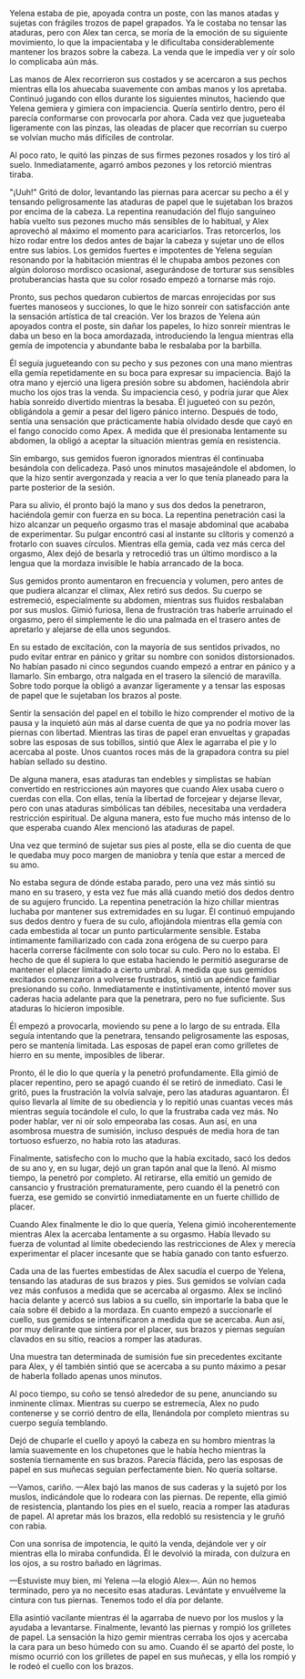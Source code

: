
Yelena estaba de pie, apoyada contra un poste, con las manos atadas y sujetas con frágiles trozos de papel grapados. Ya le costaba no tensar las ataduras, pero con Alex tan cerca, se moría de la emoción de su siguiente movimiento, lo que la impacientaba y le dificultaba considerablemente mantener los brazos sobre la cabeza. La venda que le impedía ver y oír solo lo complicaba aún más.

Las manos de Alex recorrieron sus costados y se acercaron a sus pechos mientras ella los ahuecaba suavemente con ambas manos y los apretaba. Continuó jugando con ellos durante los siguientes minutos, haciendo que Yelena gemiera y gimiera con impaciencia. Quería sentirlo dentro, pero él parecía conformarse con provocarla por ahora. Cada vez que jugueteaba ligeramente con las pinzas, las oleadas de placer que recorrían su cuerpo se volvían mucho más difíciles de controlar.

Al poco rato, le quitó las pinzas de sus firmes pezones rosados ​​y los tiró al suelo. Inmediatamente, agarró ambos pezones y los retorció mientras tiraba.

"¡Uuh!" Gritó de dolor, levantando las piernas para acercar su pecho a él y tensando peligrosamente las ataduras de papel que le sujetaban los brazos por encima de la cabeza. La repentina reanudación del flujo sanguíneo había vuelto sus pezones mucho más sensibles de lo habitual, y Alex aprovechó al máximo el momento para acariciarlos. Tras retorcerlos, los hizo rodar entre los dedos antes de bajar la cabeza y sujetar uno de ellos entre sus labios. Los gemidos fuertes e impotentes de Yelena seguían resonando por la habitación mientras él le chupaba ambos pezones con algún doloroso mordisco ocasional, asegurándose de torturar sus sensibles protuberancias hasta que su color rosado empezó a tornarse más rojo.

Pronto, sus pechos quedaron cubiertos de marcas enrojecidas por sus fuertes manoseos y succiones, lo que le hizo sonreír con satisfacción ante la sensación artística de tal creación. Ver los brazos de Yelena aún apoyados contra el poste, sin dañar los papeles, lo hizo sonreír mientras le daba un beso en la boca amordazada, introduciendo la lengua mientras ella gemía de impotencia y abundante baba le resbalaba por la barbilla.

Él seguía jugueteando con su pecho y sus pezones con una mano mientras ella gemía repetidamente en su boca para expresar su impaciencia. Bajó la otra mano y ejerció una ligera presión sobre su abdomen, haciéndola abrir mucho los ojos tras la venda. Su impaciencia cesó, y podría jurar que Alex había sonreído divertido mientras la besaba. Él jugueteó con su pezón, obligándola a gemir a pesar del ligero pánico interno. Después de todo, sentía una sensación que prácticamente había olvidado desde que cayó en el fango conocido como Apex. A medida que él presionaba lentamente su abdomen, la obligó a aceptar la situación mientras gemía en resistencia.

Sin embargo, sus gemidos fueron ignorados mientras él continuaba besándola con delicadeza. Pasó unos minutos masajeándole el abdomen, lo que la hizo sentir avergonzada y reacia a ver lo que tenía planeado para la parte posterior de la sesión.

Para su alivio, él pronto bajó la mano y sus dos dedos la penetraron, haciéndola gemir con fuerza en su boca. La repentina penetración casi la hizo alcanzar un pequeño orgasmo tras el masaje abdominal que acababa de experimentar. Su pulgar encontró casi al instante su clítoris y comenzó a frotarlo con suaves círculos. Mientras ella gemía, cada vez más cerca del orgasmo, Alex dejó de besarla y retrocedió tras un último mordisco a la lengua que la mordaza invisible le había arrancado de la boca.

Sus gemidos pronto aumentaron en frecuencia y volumen, pero antes de que pudiera alcanzar el clímax, Alex retiró sus dedos. Su cuerpo se estremeció, especialmente su abdomen, mientras sus fluidos resbalaban por sus muslos. Gimió furiosa, llena de frustración tras haberle arruinado el orgasmo, pero él simplemente le dio una palmada en el trasero antes de apretarlo y alejarse de ella unos segundos.

En su estado de excitación, con la mayoría de sus sentidos privados, no pudo evitar entrar en pánico y gritar su nombre con sonidos distorsionados. No habían pasado ni cinco segundos cuando empezó a entrar en pánico y a llamarlo. Sin embargo, otra nalgada en el trasero la silenció de maravilla. Sobre todo porque la obligó a avanzar ligeramente y a tensar las esposas de papel que le sujetaban los brazos al poste.

Sentir la sensación del papel en el tobillo le hizo comprender el motivo de la pausa y la inquietó aún más al darse cuenta de que ya no podría mover las piernas con libertad. Mientras las tiras de papel eran envueltas y grapadas sobre las esposas de sus tobillos, sintió que Alex le agarraba el pie y lo acercaba al poste. Unos cuantos roces más de la grapadora contra su piel habían sellado su destino.

De alguna manera, esas ataduras tan endebles y simplistas se habían convertido en restricciones aún mayores que cuando Alex usaba cuero o cuerdas con ella. Con ellas, tenía la libertad de forcejear y dejarse llevar, pero con unas ataduras simbólicas tan débiles, necesitaba una verdadera restricción espiritual. De alguna manera, esto fue mucho más intenso de lo que esperaba cuando Alex mencionó las ataduras de papel.

Una vez que terminó de sujetar sus pies al poste, ella se dio cuenta de que le quedaba muy poco margen de maniobra y tenía que estar a merced de su amo.

No estaba segura de dónde estaba parado, pero una vez más sintió su mano en su trasero, y esta vez fue más allá cuando metió dos dedos dentro de su agujero fruncido. La repentina penetración la hizo chillar mientras luchaba por mantener sus extremidades en su lugar. Él continuó empujando sus dedos dentro y fuera de su culo, aflojándola mientras ella gemía con cada embestida al tocar un punto particularmente sensible. Estaba íntimamente familiarizado con cada zona erógena de su cuerpo para hacerla correrse fácilmente con solo tocar su culo. Pero no lo estaba. El hecho de que él supiera lo que estaba haciendo le permitió asegurarse de mantener el placer limitado a cierto umbral. A medida que sus gemidos excitados comenzaron a volverse frustrados, sintió un apéndice familiar presionando su coño. Inmediatamente e instintivamente, intentó mover sus caderas hacia adelante para que la penetrara, pero no fue suficiente. Sus ataduras lo hicieron imposible.

Él empezó a provocarla, moviendo su pene a lo largo de su entrada. Ella seguía intentando que la penetrara, tensando peligrosamente las esposas, pero se mantenía limitada. Las esposas de papel eran como grilletes de hierro en su mente, imposibles de liberar.

Pronto, él le dio lo que quería y la penetró profundamente. Ella gimió de placer repentino, pero se apagó cuando él se retiró de inmediato. Casi le gritó, pues la frustración la volvía salvaje, pero las ataduras aguantaron. Él quiso llevarla al límite de su obediencia y lo repitió unas cuantas veces más mientras seguía tocándole el culo, lo que la frustraba cada vez más. No poder hablar, ver ni oír solo empeoraba las cosas. Aun así, en una asombrosa muestra de sumisión, incluso después de media hora de tan tortuoso esfuerzo, no había roto las ataduras.

Finalmente, satisfecho con lo mucho que la había excitado, sacó los dedos de su ano y, en su lugar, dejó un gran tapón anal que la llenó. Al mismo tiempo, la penetró por completo. Al retirarse, ella emitió un gemido de cansancio y frustración prematuramente, pero cuando él la penetró con fuerza, ese gemido se convirtió inmediatamente en un fuerte chillido de placer.

Cuando Alex finalmente le dio lo que quería, Yelena gimió incoherentemente mientras Alex la acercaba lentamente a su orgasmo. Había llevado su fuerza de voluntad al límite obedeciendo las restricciones de Alex y merecía experimentar el placer incesante que se había ganado con tanto esfuerzo.

Cada una de las fuertes embestidas de Alex sacudía el cuerpo de Yelena, tensando las ataduras de sus brazos y pies. Sus gemidos se volvían cada vez más confusos a medida que se acercaba al orgasmo. Alex se inclinó hacia delante y acercó sus labios a su cuello, sin importarle la baba que le caía sobre él debido a la mordaza. En cuanto empezó a succionarle el cuello, sus gemidos se intensificaron a medida que se acercaba. Aun así, por muy delirante que sintiera por el placer, sus brazos y piernas seguían clavados en su sitio, reacios a romper las ataduras.

Una muestra tan determinada de sumisión fue sin precedentes excitante para Alex, y él también sintió que se acercaba a su punto máximo a pesar de haberla follado apenas unos minutos.

Al poco tiempo, su coño se tensó alrededor de su pene, anunciando su inminente clímax. Mientras su cuerpo se estremecía, Alex no pudo contenerse y se corrió dentro de ella, llenándola por completo mientras su cuerpo seguía temblando.

Dejó de chuparle el cuello y apoyó la cabeza en su hombro mientras la lamía suavemente en los chupetones que le había hecho mientras la sostenía tiernamente en sus brazos. Parecía flácida, pero las esposas de papel en sus muñecas seguían perfectamente bien. No quería soltarse.

—Vamos, cariño. —Alex bajó las manos de sus caderas y la sujetó por los muslos, indicándole que lo rodeara con las piernas. De repente, ella gimió de resistencia, plantando los pies en el suelo, reacia a romper las ataduras de papel. Al apretar más los brazos, ella redobló su resistencia y le gruñó con rabia.

Con una sonrisa de impotencia, le quitó la venda, dejándole ver y oír mientras ella lo miraba confundida. Él le devolvió la mirada, con dulzura en los ojos, a su rostro bañado en lágrimas.

—Estuviste muy bien, mi Yelena —la elogió Alex—. Aún no hemos terminado, pero ya no necesito esas ataduras. Levántate y envuélveme la cintura con tus piernas. Tenemos todo el día por delante.

Ella asintió vacilante mientras él la agarraba de nuevo por los muslos y la ayudaba a levantarse. Finalmente, levantó las piernas y rompió los grilletes de papel. La sensación la hizo gemir mientras cerraba los ojos y acercaba la cara para un beso húmedo con su amo. Cuando él se apartó del poste, lo mismo ocurrió con los grilletes de papel en sus muñecas, y ella los rompió y le rodeó el cuello con los brazos.